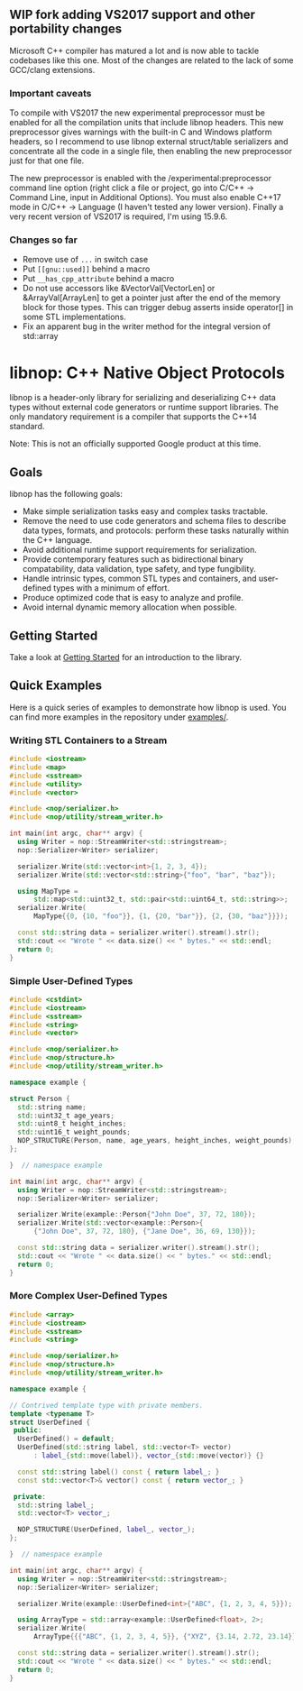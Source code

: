 ## WIP fork adding VS2017 support and other portability changes

Microsoft C++ compiler has matured a lot and is now able to tackle codebases
like this one. Most of the changes are related to the lack of some GCC/clang
extensions.

### Important caveats

To compile with VS2017 the new experimental preprocessor must be enabled for
all the compilation units that include libnop headers. This new preprocessor
gives warnings with the built-in C and Windows platform headers, so I recommend
to use libnop external struct/table serializers and concentrate all the code
in a single file, then enabling the new preprocessor just for that one file.

The new preprocessor is enabled with the /experimental:preprocessor command
line option (right click a file or project, go into C/C++ -> Command Line,
input in Additional Options). You must also enable C++17 mode in C/C++ ->
Language (I haven't tested any lower version). Finally a very recent version
of VS2017 is required, I'm using 15.9.6.

### Changes so far

  * Remove use of `...` in switch case
  * Put `[[gnu::used]]` behind a macro
  * Put `__has_cpp_attribute` behind a macro
  * Do not use accessors like &VectorVal[VectorLen] or &ArrayVal[ArrayLen] to
    get a pointer just after the end of the memory block for those types. This
    can trigger debug asserts inside operator[] in some STL implementations.
  * Fix an apparent bug in the writer method for the integral version of
    std::array


# libnop: C++ Native Object Protocols

libnop is a header-only library for serializing and deserializing C++ data
types without external code generators or runtime support libraries. The only
mandatory requirement is a compiler that supports the C++14 standard.

Note: This is not an officially supported Google product at this time.

## Goals

libnop has the following goals:

  * Make simple serialization tasks easy and complex tasks tractable.
  * Remove the need to use code generators and schema files to describe data
    types, formats, and protocols: perform these tasks naturally within the C++
    language.
  * Avoid additional runtime support requirements for serialization.
  * Provide contemporary features such as bidirectional binary compatability,
    data validation, type safety, and type fungibility.
  * Handle intrinsic types, common STL types and containers, and user-defined
    types with a minimum of effort.
  * Produce optimized code that is easy to analyze and profile.
  * Avoid internal dynamic memory allocation when possible.

## Getting Started

Take a look at [Getting Started](docs/getting-started.md) for an introduction to
the library.

## Quick Examples

Here is a quick series of examples to demonstrate how libnop is used. You can
find more examples in the repository under [examples/](examples/).

### Writing STL Containers to a Stream

```C++
#include <iostream>
#include <map>
#include <sstream>
#include <utility>
#include <vector>

#include <nop/serializer.h>
#include <nop/utility/stream_writer.h>

int main(int argc, char** argv) {
  using Writer = nop::StreamWriter<std::stringstream>;
  nop::Serializer<Writer> serializer;

  serializer.Write(std::vector<int>{1, 2, 3, 4});
  serializer.Write(std::vector<std::string>{"foo", "bar", "baz"});

  using MapType =
      std::map<std::uint32_t, std::pair<std::uint64_t, std::string>>;
  serializer.Write(
      MapType{{0, {10, "foo"}}, {1, {20, "bar"}}, {2, {30, "baz"}}});

  const std::string data = serializer.writer().stream().str();
  std::cout << "Wrote " << data.size() << " bytes." << std::endl;
  return 0;
}
```

### Simple User-Defined Types

```C++
#include <cstdint>
#include <iostream>
#include <sstream>
#include <string>
#include <vector>

#include <nop/serializer.h>
#include <nop/structure.h>
#include <nop/utility/stream_writer.h>

namespace example {

struct Person {
  std::string name;
  std::uint32_t age_years;
  std::uint8_t height_inches;
  std::uint16_t weight_pounds;
  NOP_STRUCTURE(Person, name, age_years, height_inches, weight_pounds);
};

}  // namespace example

int main(int argc, char** argv) {
  using Writer = nop::StreamWriter<std::stringstream>;
  nop::Serializer<Writer> serializer;

  serializer.Write(example::Person{"John Doe", 37, 72, 180});
  serializer.Write(std::vector<example::Person>{
      {"John Doe", 37, 72, 180}, {"Jane Doe", 36, 69, 130}});

  const std::string data = serializer.writer().stream().str();
  std::cout << "Wrote " << data.size() << " bytes." << std::endl;
  return 0;
}
```

### More Complex User-Defined Types

```C++
#include <array>
#include <iostream>
#include <sstream>
#include <string>

#include <nop/serializer.h>
#include <nop/structure.h>
#include <nop/utility/stream_writer.h>

namespace example {

// Contrived template type with private members.
template <typename T>
struct UserDefined {
 public:
  UserDefined() = default;
  UserDefined(std::string label, std::vector<T> vector)
      : label_{std::move(label)}, vector_{std::move(vector)} {}

  const std::string label() const { return label_; }
  const std::vector<T>& vector() const { return vector_; }

 private:
  std::string label_;
  std::vector<T> vector_;

  NOP_STRUCTURE(UserDefined, label_, vector_);
};

}  // namespace example

int main(int argc, char** argv) {
  using Writer = nop::StreamWriter<std::stringstream>;
  nop::Serializer<Writer> serializer;

  serializer.Write(example::UserDefined<int>{"ABC", {1, 2, 3, 4, 5}});

  using ArrayType = std::array<example::UserDefined<float>, 2>;
  serializer.Write(
      ArrayType{{{"ABC", {1, 2, 3, 4, 5}}, {"XYZ", {3.14, 2.72, 23.14}}}});

  const std::string data = serializer.writer().stream().str();
  std::cout << "Wrote " << data.size() << " bytes." << std::endl;
  return 0;
}
```
